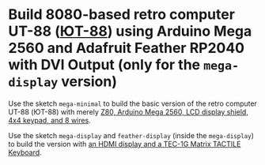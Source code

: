 # Build 8080-based retro computer UT-88 ([ЮТ-88](https://jtdigest.narod.ru/kollection/ut88/ut88.htm)) using Arduino Mega 2560 and Adafruit Feather RP2040 with DVI Output (only for the `mega-display` version)

Use the sketch `mega-minimal` to build the basic version of the retro computer UT-88 (ЮТ-88) with merely [Z80, Arduino Mega 2560, LCD display shield, 4x4 keypad, and 8 wires](https://www.hackster.io/a7v/building-retro-computer-ut-88-with-z80-and-arduino-mega-2560-3a96dd).

Use the sketch `mega-display` and `feather-display` (inside the `mega-display`) to build the version with [an HDMI display and a TEC-1G Matrix TACTILE Keyboard](https://www.hackster.io/a7v/add-display-and-keyboard-to-any-arduino-project-e-g-ut-88-28f50d).
